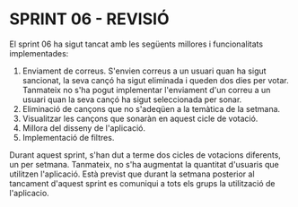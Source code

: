 # SPRINT 06 - REVISIÓ

El sprint 06 ha sigut tancat amb les següents millores i funcionalitats implementades:
1. Enviament de correus. S'envien correus a un usuari quan ha sigut sancionat, la seva cançó ha sigut eliminada i queden dos dies per votar. Tanmateix no s'ha pogut implementar l'enviament d'un correu a un usuari quan la seva cançó ha sigut seleccionada per sonar.
2. Eliminació de cançons que no s'adeqüen a la temàtica de la setmana.
3. Visualitzar les cançons que sonaràn en aquest cicle de votació.
4. Millora del disseny de l'aplicació.
5. Implementació de filtres.

Durant aquest sprint, s'han dut a terme dos cicles de votacions diferents, un per setmana. Tanmateix, no s'ha augmentat la quantitat d'usuaris que utilitzen l'aplicació. Està previst que durant la setmana posterior al tancament d'aquest sprint es comuniqui a tots els grups la utilització de l'aplicacio. 